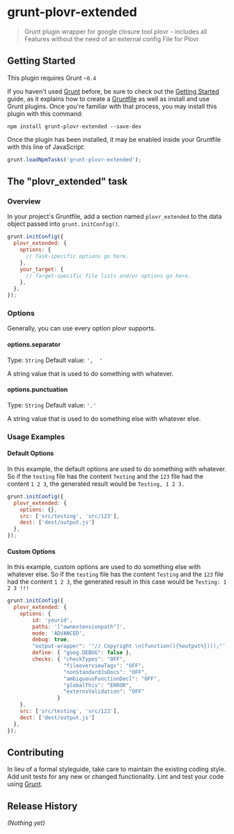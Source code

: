 # grunt-plovr-extended

> Grunt plugin wrapper for google closure tool plovr - includes all Features without the need of an external config File for Plovr

## Getting Started
This plugin requires Grunt `~0.4`

If you haven't used [Grunt](http://gruntjs.com/) before, be sure to check out the [Getting Started](http://gruntjs.com/getting-started) guide, as it explains how to create a [Gruntfile](http://gruntjs.com/sample-gruntfile) as well as install and use Grunt plugins. Once you're familiar with that process, you may install this plugin with this command:

```shell
npm install grunt-plovr-extended --save-dev
```

Once the plugin has been installed, it may be enabled inside your Gruntfile with this line of JavaScript:

```js
grunt.loadNpmTasks('grunt-plovr-extended');
```

## The "plovr_extended" task

### Overview
In your project's Gruntfile, add a section named `plovr_extended` to the data object passed into `grunt.initConfig()`.

```js
grunt.initConfig({
  plovr_extended: {
    options: {
      // Task-specific options go here.
    },
    your_target: {
      // Target-specific file lists and/or options go here.
    },
  },
});
```

### Options

Generally, you can use every option plovr supports.

#### options.separator
Type: `String`
Default value: `',  '`

A string value that is used to do something with whatever.

#### options.punctuation
Type: `String`
Default value: `'.'`

A string value that is used to do something else with whatever else.

### Usage Examples

#### Default Options
In this example, the default options are used to do something with whatever. So if the `testing` file has the content `Testing` and the `123` file had the content `1 2 3`, the generated result would be `Testing, 1 2 3.`

```js
grunt.initConfig({
  plovr_extended: {
    options: {},
    src: ['src/testing', 'src/123'],
    dest: ['dest/output.js']
  },
});
```

#### Custom Options
In this example, custom options are used to do something else with whatever else. So if the `testing` file has the content `Testing` and the `123` file had the content `1 2 3`, the generated result in this case would be `Testing: 1 2 3 !!!`

```js
grunt.initConfig({
  plovr_extended: {
    options: {
        id: 'yourid',
        paths: '["ownextensionpath"]',
        mode: 'ADVANCED',
        debug: true,
        "output-wrapper": '"// Copyright \n(function(){%output%})();"',
        define: { "goog.DEBUG": false },
        checks: { "checkTypes": "OFF",
                  "fileoverviewTags": "OFF",
                  "nonStandardJsDocs": "OFF",
                  "ambiguousFunctionDecl": "OFF",
                  "globalThis": "ERROR",
                  "externsValidation": "OFF"
                }
    },
    src: ['src/testing', 'src/123'],
    dest: ['dest/output.js']
  },
});
```

## Contributing
In lieu of a formal styleguide, take care to maintain the existing coding style. Add unit tests for any new or changed functionality. Lint and test your code using [Grunt](http://gruntjs.com/).

## Release History
_(Nothing yet)_
